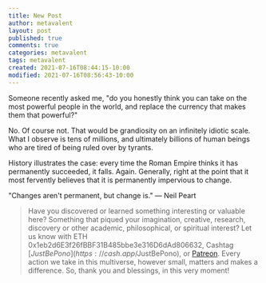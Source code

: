 ```yaml
---
title: New Post
author: metavalent
layout: post
published: true
comments: true
categories: metavalent
tags: metavalent
created: 2021-07-16T08:44:15-10:00
modified: 2021-07-16T08:56:43-10:00
---
```


Someone recently asked me, "do you honestly think you can take on the most powerful people in the world, and replace the currency that makes them that powerful?"

No. Of course not. That would be grandiosity on an infinitely idiotic scale. What I observe is tens of millions, and ultimately billions of human beings who are tired of being ruled over by tyrants.

History illustrates the case: every time the Roman Empire thinks it has permanently succeeded, it falls. Again. Generally, right at the point that it most fervently believes that it is permanently impervious to change.

"Changes aren't permanent, but change is." &mdash; Neil Peart

<!-- 
Watch [Can Bitcoin Become the World's Money? A SOHO Forum Debate](https://youtu.be/Ky7lB_tKVz0) if the embed below does not behave nicely. 

<div class="embed-container"><iframe width="560" height="315" src="https://www.youtube.com/embed/Ky7lB_tKVz0" title="YouTube video player" frameborder="0" allow="accelerometer; autoplay; clipboard-write; encrypted-media; gyroscope; picture-in-picture" allowfullscreen></iframe></div>
-->

> Have you discovered or learned something interesting or valuable here? Something that piqued your imagination, creative, research, discovery or other academic, philosophical, or spiritual interest? Let us know with ETH 0x1eb2d6E3f26fBBF31B485bbe3e316D6dAd806632, Cashtag [$JustBePono](https://cash.app/$JustBePono), or [Patreon](https://patreon.com/metavalent). Every action we take in this multiverse, however small, matters and makes a difference. So, thank you and blessings, in this very moment!

